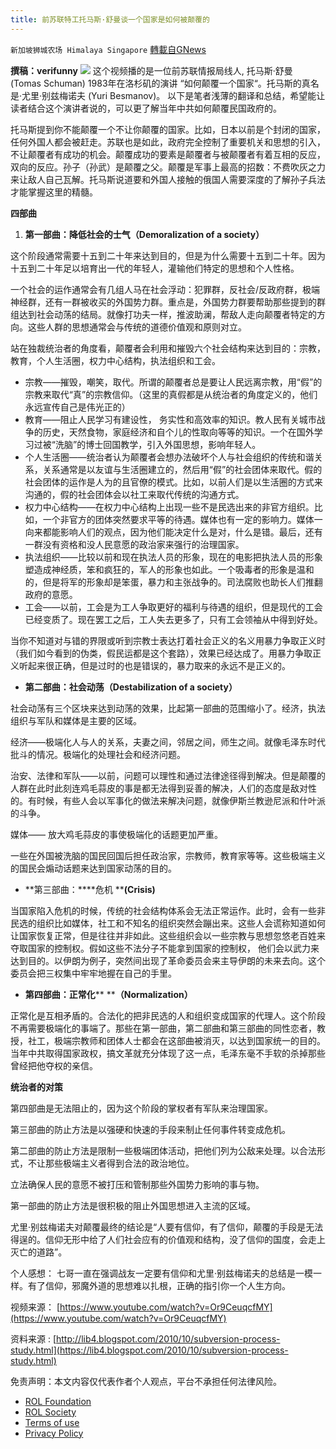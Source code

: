 ```yaml
---
title: 前苏联特工托马斯·舒曼谈一个国家是如何被颠覆的
---
```

`新加坡狮城农场 Himalaya Singapore` [轉載自GNews](https://gnews.org/zh-hans/2018438/)

**撰稿：verifunny**
![](https://assets.gnews.org/wp-content/uploads/2022/02/Screenshot-2022-02-17-142903.jpg)
这个视频播的是一位前苏联情报局线人, 托马斯·舒曼 (Tomas Schuman) 1983年在洛杉矶的演讲 “如何颠覆一个国家“。托马斯的真名是·尤里·别兹梅诺夫 (Yuri Besmanov)。  以下是笔者浅薄的翻译和总结，希望能让读者结合这个演讲者说的，可以更了解当年中共如何颠覆民国政府的。

托马斯提到你不能颠覆一个不让你颠覆的国家。比如，日本以前是个封闭的国家，任何外国人都会被赶走。苏联也是如此，政府完全控制了重要机关和思想的引入，不让颠覆者有成功的机会。颠覆成功的要素是颠覆者与被颠覆者有着互相的反应，双向的反应。孙子（孙武）是颠覆之父。颠覆是军事上最高的招数：不费吹灰之力来让敌人自己瓦解。托马斯说道要和外国人接触的俄国人需要深度的了解孙子兵法才能掌握这里的精髓。

**四部曲**

1. **第一部曲：降低社会的士气（****Demoralization of a society****）**


这个阶段通常需要十五到二十年来达到目的，但是为什么需要十五到二十年。因为十五到二十年足以培育出一代的年轻人，灌输他们特定的思想和个人性格。

一个社会的运作通常会有几组人马在社会浮动：犯罪群，反社会/反政府群，极端神经群，还有一群被收买的外国势力群。重点是，外国势力群要帮助那些提到的群组达到社会动荡的结局。就像打功夫一样，推波助澜，帮敌人走向颠覆者特定的方向。这些人群的思想通常会与传统的道德价值观和原则对立。

站在独裁统治者的角度看，颠覆者会利用和摧毁六个社会结构来达到目的：宗教，教育，个人生活圈，权力中心结构，执法组织和工会。

- 宗教——摧毁，嘲笑，取代。所谓的颠覆者总是要让人民远离宗教，用“假”的宗教来取代“真”的宗教信仰。（这里的真假都是从统治者的角度定义的，他们永远宣传自己是伟光正的）
- 教育——阻止人民学习有建设性， 务实性和高效率的知识。教人民有关城市战争的历史，天然食物，家庭经济和自个儿的性取向等等的知识。一个在国外学习过被“洗脑”的博士回国教学，引入外国思想，影响年轻人。
- 个人生活圈——统治者认为颠覆者会想办法破坏个人与社会组织的传统和谐关系，关系通常是以友谊与生活圈建立的，然后用“假”的社会团体来取代。假的社会团体的运作是人为的且官僚的模式。比如，以前人们是以生活圈的方式来沟通的，假的社会团体会以社工来取代传统的沟通方式。
- 权力中心结构——在权力中心结构上出现一些不是民选出来的非官方组织。比如，一个非官方的团体突然要求平等的待遇。媒体也有一定的影响力。媒体一向来都能影响人们的观点，因为他们能决定什么是对，什么是错。最后，还有一群没有资格和没人民意愿的政治家来强行的治理国家。
- 执法组织——比较以前和现在执法人员的形象，现在的电影把执法人员的形象塑造成神经质，笨和疯狂的，军人的形象也如此。一个吸毒者的形象是温和的，但是将军的形象却是笨蛋，暴力和主张战争的。司法腐败也助长人们推翻政府的意愿。
- 工会——以前，工会是为工人争取更好的福利与待遇的组织，但是现代的工会已经变质了。现在罢工之后，工人失去更多了，只有工会领袖从中得到好处。


当你不知道对与错的界限或听到宗教士表达打着社会正义的名义用暴力争取正义时 （我们如今看到的伪类，假民运都是这个套路），效果已经达成了。用暴力争取正义听起来很正确，但是过时的也是错误的，暴力取来的永远不是正义的。

- **第二部曲：社会动荡（****Destabilization of a society****）**


社会动荡有三个区块来达到动荡的效果，比起第一部曲的范围缩小了。经济，执法组织与军队和媒体是主要的区域。

经济——极端化人与人的关系，夫妻之间，邻居之间，师生之间。就像毛泽东时代批斗的情况。极端化的处理社会和经济问题。

治安、法律和军队——以前，问题可以理性和通过法律途径得到解决。但是颠覆的人群在此时此刻连鸡毛蒜皮的事是都无法得到妥善的解决，人们的态度是敌对性的。有时候，有些人会以军事化的做法来解决问题，就像伊斯兰教逊尼派和什叶派的斗争。

媒体—— 放大鸡毛蒜皮的事使极端化的话题更加严重。

一些在外国被洗脑的国民回国后担任政治家，宗教师，教育家等等。这些极端主义的国民会煽动话题来达到国家动荡的目的。

- **第三部曲：****危机 ****(Crisis)**


当国家陷入危机的时候，传统的社会结构体系会无法正常运作。此时，会有一些非民选的组织比如媒体，社工和不知名的组织突然会蹦出来。这些人会谎称知道如何让国家恢复正常，但是往往并非如此。这些组织会以一些宗教与思想忽悠老百姓来夺取国家的控制权。假如这些不法分子不能拿到国家的控制权， 他们会以武力来达到目的。以伊朗为例子，突然间出现了革命委员会来主导伊朗的未来去向。这个委员会把三权集中牢牢地握在自己的手里。

- **第四部曲：正常化**** ****（****Normalization****）**


正常化是互相矛盾的。合法化的把非民选的人和组织变成国家的代理人。这个阶段不再需要极端化的事端了。那些在第一部曲，第二部曲和第三部曲的同性恋者，教授，社工，极端宗教师和团体人士都会在这部曲被消灭，以达到国家统一的目的。当年中共取得国家政权，搞文革就充分体现了这一点，毛泽东毫不手软的杀掉那些曾经把他夺权的亲信。

**统治者的对策**

第四部曲是无法阻止的，因为这个阶段的掌权者有军队来治理国家。

第三部曲的防止方法是以强硬和快速的手段来制止任何事件转变成危机。

第二部曲的防止方法是限制一些极端团体活动，把他们列为公敌来处理。以合法形式，不让那些极端主义者得到合法的政治地位。

立法确保人民的意愿不被打压和管制那些外国势力影响的事与物。

第一部曲的防止方法是很积极的阻止外国思想进入主流的区域。

尤里·别兹梅诺夫对颠覆最终的结论是“人要有信仰，有了信仰，颠覆的手段是无法得逞的。信仰无形中给了人们社会应有的价值观和结构，没了信仰的国度，会走上灭亡的道路”。

个人感想： 七哥一直在强调战友一定要有信仰和尤里·别兹梅诺夫的总结是一模一样。有了信仰，邪魔外道的思想难以扎根，正确的指引你一个人生方向。

视频来源： [https://www.youtube.com/watch?v=Or9CeuqcfMY](https://www.youtube.com/watch?v=Or9CeuqcfMY)

资料来源 : [http://lib4.blogspot.com/2010/10/subversion-process-study.html](https://lib4.blogspot.com/2010/10/subversion-process-study.html)

 

免责声明：本文内容仅代表作者个人观点，平台不承担任何法律风险。

- [ROL Foundation](https://rolfoundation.org/)
- [ROL Society](https://rolsociety.org/)
- [Terms of use](https://gnews.org/terms-of-use-3/)
- [Privacy Policy](https://gnews.org/privacy-policy/)
